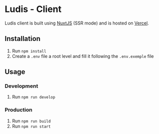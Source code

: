 # Ludis - Client

Ludis client is built using [NuxtJS](https://fr.nuxtjs.org/) (SSR mode) and is hosted on [Vercel](https://vercel.com).

## Installation

1. Run `npm install`
2. Create a `.env` file a root level and fill it following the `.env.exemple` file

## Usage

### Development

1. Run `npm run develop`

### Production

1. Run `npm run build`
2. Run `npm run start`

